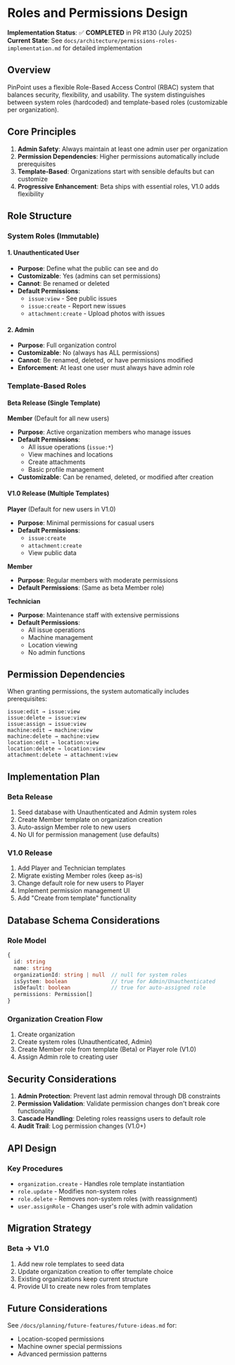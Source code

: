 # Roles and Permissions Design

**Implementation Status**: ✅ **COMPLETED** in PR #130 (July 2025)  
**Current State**: See `docs/architecture/permissions-roles-implementation.md` for detailed implementation

## Overview

PinPoint uses a flexible Role-Based Access Control (RBAC) system that balances security, flexibility, and usability. The system distinguishes between system roles (hardcoded) and template-based roles (customizable per organization).

## Core Principles

1. **Admin Safety**: Always maintain at least one admin user per organization
2. **Permission Dependencies**: Higher permissions automatically include prerequisites
3. **Template-Based**: Organizations start with sensible defaults but can customize
4. **Progressive Enhancement**: Beta ships with essential roles, V1.0 adds flexibility

## Role Structure

### System Roles (Immutable)

#### 1. Unauthenticated User

- **Purpose**: Define what the public can see and do
- **Customizable**: Yes (admins can set permissions)
- **Cannot**: Be renamed or deleted
- **Default Permissions**:
  - `issue:view` - See public issues
  - `issue:create` - Report new issues
  - `attachment:create` - Upload photos with issues

#### 2. Admin

- **Purpose**: Full organization control
- **Customizable**: No (always has ALL permissions)
- **Cannot**: Be renamed, deleted, or have permissions modified
- **Enforcement**: At least one user must always have admin role

### Template-Based Roles

#### Beta Release (Single Template)

**Member** (Default for all new users)

- **Purpose**: Active organization members who manage issues
- **Default Permissions**:
  - All issue operations (`issue:*`)
  - View machines and locations
  - Create attachments
  - Basic profile management
- **Customizable**: Can be renamed, deleted, or modified after creation

#### V1.0 Release (Multiple Templates)

**Player** (Default for new users in V1.0)

- **Purpose**: Minimal permissions for casual users
- **Default Permissions**:
  - `issue:create`
  - `attachment:create`
  - View public data

**Member**

- **Purpose**: Regular members with moderate permissions
- **Default Permissions**: (Same as beta Member role)

**Technician**

- **Purpose**: Maintenance staff with extensive permissions
- **Default Permissions**:
  - All issue operations
  - Machine management
  - Location viewing
  - No admin functions

## Permission Dependencies

When granting permissions, the system automatically includes prerequisites:

```
issue:edit → issue:view
issue:delete → issue:view
issue:assign → issue:view
machine:edit → machine:view
machine:delete → machine:view
location:edit → location:view
location:delete → location:view
attachment:delete → attachment:view
```

## Implementation Plan

### Beta Release

1. Seed database with Unauthenticated and Admin system roles
2. Create Member template on organization creation
3. Auto-assign Member role to new users
4. No UI for permission management (use defaults)

### V1.0 Release

1. Add Player and Technician templates
2. Migrate existing Member roles (keep as-is)
3. Change default role for new users to Player
4. Implement permission management UI
5. Add "Create from template" functionality

## Database Schema Considerations

### Role Model

```typescript
{
  id: string
  name: string
  organizationId: string | null  // null for system roles
  isSystem: boolean              // true for Admin/Unauthenticated
  isDefault: boolean             // true for auto-assigned role
  permissions: Permission[]
}
```

### Organization Creation Flow

1. Create organization
2. Create system roles (Unauthenticated, Admin)
3. Create Member role from template (Beta) or Player role (V1.0)
4. Assign Admin role to creating user

## Security Considerations

1. **Admin Protection**: Prevent last admin removal through DB constraints
2. **Permission Validation**: Validate permission changes don't break core functionality
3. **Cascade Handling**: Deleting roles reassigns users to default role
4. **Audit Trail**: Log permission changes (V1.0+)

## API Design

### Key Procedures

- `organization.create` - Handles role template instantiation
- `role.update` - Modifies non-system roles
- `role.delete` - Removes non-system roles (with reassignment)
- `user.assignRole` - Changes user's role with admin validation

## Migration Strategy

### Beta → V1.0

1. Add new role templates to seed data
2. Update organization creation to offer template choice
3. Existing organizations keep current structure
4. Provide UI to create new roles from templates

## Future Considerations

See `/docs/planning/future-features/future-ideas.md` for:

- Location-scoped permissions
- Machine owner special permissions
- Advanced permission patterns
